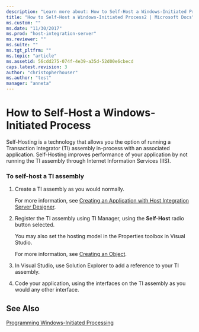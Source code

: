 ```yaml
---
description: "Learn more about: How to Self-Host a Windows-Initiated Process"
title: "How to Self-Host a Windows-Initiated Process2 | Microsoft Docs"
ms.custom: ""
ms.date: "11/30/2017"
ms.prod: "host-integration-server"
ms.reviewer: ""
ms.suite: ""
ms.tgt_pltfrm: ""
ms.topic: "article"
ms.assetid: 56cdd275-074f-4e39-a35d-52d00e6cbecd
caps.latest.revision: 3
author: "christopherhouser"
ms.author: "test"
manager: "anneta"
---
```

# How to Self-Host a Windows-Initiated Process
Self-Hosting is a technology that allows you the option of running a Transaction Integrator (TI) assembly in-process with an associated application. Self-Hosting improves performance of your application by not running the TI assembly through Internet Information Services (IIS).  
  
### To self-host a TI assembly  
  
1.  Create a TI assembly as you would normally.  
  
     For more information, see [Creating an Application with Host Integration Server Designer](../core/creating-an-application-with-host-integration-server-designer1.md).  
  
2.  Register the TI assembly using TI Manager, using the **Self-Host** radio button selected.  
  
     You may also set the hosting model in the Properties toolbox in Visual Studio.  
  
     For more information, see [Creating an Object](./creating-an-object2.md).  
  
3.  In Visual Studio, use Solution Explorer to add a reference to your TI assembly.  
  
4.  Code your application, using the interfaces on the TI assembly as you would any other interface.  
  
## See Also  
 [Programming Windows-Initiated Processing](../core/programming-windows-initiated-processing1.md)
